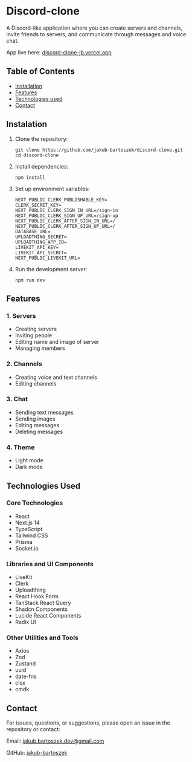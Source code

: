 # Discord-clone
A Discord-like application where you can create servers and channels, invite friends to servers, and communicate through messages and voice chat.

App live here: [discord-clone-jb.vercel.app](https://discord-clone-jb.vercel.app/)

## Table of Contents
- [Installation](#instalation)
- [Features](#features)
- [Technologies used](#technologies-used)
- [Contact](#contact)

## Instalation
1. Clone the repository:

    ```
    git clone https://github.com/jakub-bartoszek/discord-clone.git
    cd discord-clone
    ```
2. Install dependencies:
    ```
    npm install
    ```
3. Set up environment variables:
    ```
    NEXT_PUBLIC_CLERK_PUBLISHABLE_KEY=
    CLERK_SECRET_KEY=
    NEXT_PUBLIC_CLERK_SIGN_IN_URL=/sign-in
    NEXT_PUBLIC_CLERK_SIGN_UP_URL=/sign-up
    NEXT_PUBLIC_CLERK_AFTER_SIGN_IN_URL=/
    NEXT_PUBLIC_CLERK_AFTER_SIGN_UP_URL=/
    DATABASE_URL=
    UPLOADTHING_SECRET=
    UPLOADTHING_APP_ID=
    LIVEKIT_API_KEY=
    LIVEKIT_API_SECRET=
    NEXT_PUBLIC_LIVEKIT_URL=
    ```
4. Run the development server:
   ```
   npm run dev
   ```

## Features
### 1. Servers
   - Creating servers
   - Inviting people
   - Editing name and image of server
   - Managing members

### 2. Channels
   - Creating voice and text channels
   - Editing channels

### 3. Chat
   - Sending text messages
   - Sending images
   - Editing messages
   - Deleting messages

### 4. Theme
   - Light mode
   - Dark mode

## Technologies Used
### Core Technologies
- React
- Next.js 14
- TypeScript
- Tailwind CSS
- Prisma
- Socket.io
### Libraries and UI Components 
- LiveKit
- Clerk
- Uploadthing
- React Hook Form
- TanStack React Query
- Shadcn Components
- Lucide React Components
- Radix UI
### Other Utilities and Tools
- Axios
- Zod
- Zustand
- uuid
- date-fns
- clsx
- cmdk

## Contact
For issues, questions, or suggestions, please open an issue in the repository or contact:

Email: jakub.bartoszek.dev@gmail.com

GitHub: [jakub-bartoszek](https://github.com/jakub-bartoszek)

